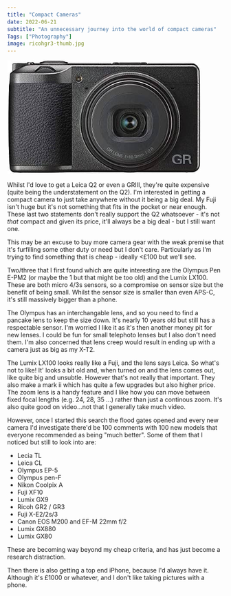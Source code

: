 ```yaml
---
title: "Compact Cameras"
date: 2022-06-21
subtitle: "An unnecessary journey into the world of compact cameras"
Tags: ["Photography"]
image: ricohgr3-thumb.jpg
---
```


![It's so tiny!](ricohgr3-thumb.jpg "It's so tiny!")

Whilst I'd love to get a Leica Q2 or even a GRIII, they're quite expensive (quite being the  understatement on the Q2). I'm interested in getting a compact camera to just take anywhere without it being a big deal. My Fuji isn't huge but  it's not something that fits in the pocket or near enough. These last  two statements don't really support the Q2 whatsoever - it's not *that* compact and given its price, it'll always be a big deal - but I still want one.

This may be an excuse to buy more camera gear with the weak premise that  it's furfilling some other duty or need but I don't care. Particularly  as I'm trying to find something that is cheap - ideally <£100 but  we'll see.

Two/three that I first found which are quite  interesting are the Olympus Pen E-PM2 (or maybe the 1 but that might be  too old) and the Lumix LX100. These are both micro 4/3s sensors, so a  compromise on sensor size but the benefit of being small. Whilst the  sensor size is smaller than even APS-C, it's still massively bigger than a phone.

The Olympus has an interchangable lens, and so you need to find a pancake lens to keep the size down. It's nearly 10 years old  but still has a respectable sensor. I'm worried I like it as it's then  another money pit for new lenses. I could be fun for small telephoto  lenses but I also don't need them. I'm also concerned that lens creep  would result in ending up with a camera just as big as my X-T2.

The Lumix LX100 looks really like a Fuji, and the lens says Leica. So  what's not to like! It' looks a bit old and, when turned on and the lens comes out, like quite big and unsubtle. However that's not really that  important. They also make a mark ii which has quite a few upgrades but  also higher price. The zoom lens is a handy feature and I like how you  can move between fixed focal lengths (e.g. 24, 28, 35 ...) rather than  just a continous zoom. It's also quite good on video...not that I  generally take much video.

However, once I started this search the flood gates opened and every new camera I'd investigate there'd be 100  comments with 100 new models that everyone recommended as being "much  better". Some of them that I noticed but still to look into are:

- Lecia TL
- Leica CL
- Olympus EP-5
- Olympus pen-F
- Nikon Coolpix A
- Fuji XF10
- Lumix GX9
- Ricoh GR2 / GR3
- Fuji X-E2/2s/3
- Canon EOS M200 and EF-M 22mm f/2
- Lumix GX880
- Lumix GX80

These are becoming way beyond my cheap criteria, and has just become a research distraction.

Then there is also getting a top end iPhone, because I'd always have it.  Although it's £1000 or whatever, and I don't like taking pictures with a phone.
